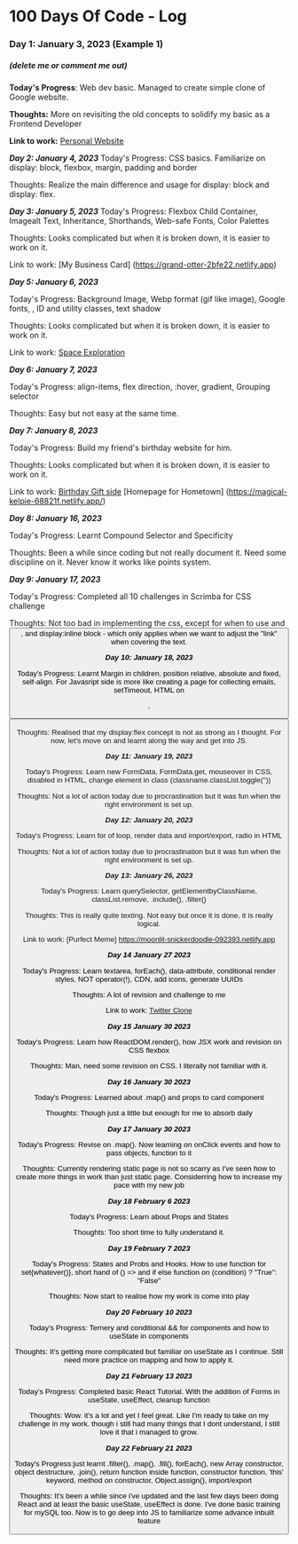# 100 Days Of Code - Log

### Day 1: January 3, 2023 (Example 1)
##### (delete me or comment me out)

**Today's Progress**: Web dev basic. Managed to create simple clone of Google website.

**Thoughts:** More on revisiting the old concepts to solidify my basic as a Frontend Developer

**Link to work:** [Personal Website](https://golden-baklava-c66981.netlify.app)

***Day 2: January 4, 2023*** 
Today's Progress: CSS basics. Familiarize on display: block, flexbox, margin, padding and border

Thoughts: Realize the main difference and usage for display: block and display: flex.

***Day 3: January 5, 2023***
Today's Progress: Flexbox Child Container, Imagealt Text, Inheritance, Shorthands, Web-safe Fonts, Color Palettes

Thoughts: Looks complicated but when it is broken down, it is easier to work on it.

Link to work: [My Business Card] (https://grand-otter-2bfe22.netlify.app)

***Day 5: January 6, 2023*** 

Today's Progress: Background Image, Webp format (gif like image), Google fonts, <span>, ID and utility classes, text shadow

Thoughts: Looks complicated but when it is broken down, it is easier to work on it.

Link to work: [Space Exploration](https://iridescent-pegasus-8fc377.netlify.app/)
  
***Day 6: January 7, 2023*** 

Today's Progress: align-items, flex direction, :hover, gradient, Grouping selector

Thoughts: Easy but not easy at the same time.

***Day 7: January 8, 2023*** 

Today's Progress: Build my friend's birthday website for him.

Thoughts: Looks complicated but when it is broken down, it is easier to work on it.

Link to work: [Birthday Gift side](https://gilded-cassata-13f588.netlify.app/)
  [Homepage for Hometown] (https://magical-kelpie-68821f.netlify.app/)

 ***Day 8: January 16, 2023*** 

Today's Progress: Learnt Compound Selector and Specificity

Thoughts: Been a while since coding but not really document it. Need some discipline on it. 
Never know it works like points system.

***Day 9: January 17, 2023*** 

Today's Progress: Completed all 10 challenges in Scrimba for CSS challenge

Thoughts: Not too bad in implementing the css, except for when to use <a> and <button>, and display:inline block - which only applies when we want to adjust the "link" when covering the text.
  
***Day 10: January 18, 2023*** 

Today's Progress: Learnt Margin in children, position relative, absolute and fixed, self-align. For Javasript side is more like creating a page for collecting emails, setTimeout, HTML on <form>, <button>

Thoughts: Realised that my display:flex concept is not as strong as I thought. For now, let's move on and learnt along the way and get into JS.
  
***Day 11: January 19, 2023*** 

Today's Progress: Learn new FormData, FormData.get, mouseover in CSS, disabled in HTML, change element in class (classname.classList.toggle(''))

Thoughts: Not a lot of action today due to procrastination but it was fun when the right environment is set up.

***Day 12: January 20, 2023*** 

Today's Progress: Learn for of loop, render data and import/export, radio in HTML

Thoughts: Not a lot of action today due to procrastination but it was fun when the right environment is set up.
  
***Day 13: January 26, 2023*** 

Today's Progress: Learn querySelector, getElementbyClassName, classList.remove, .include(), .filter()

Thoughts: This is really quite texting. Not easy but once it is done, it is really logical. 

Link to work: [Purfect Meme] https://moonlit-snickerdoodle-092393.netlify.app

***Day 14 January 27 2023*** 

Today's Progress: Learn textarea, forEach(), data-attribute, conditional render styles, NOT operator(!), CDN, add icons, generate UUIDs

Thoughts: A lot of revision and challenge to me

Link to work: [Twitter Clone](https://stellar-biscochitos-8bcf5c.netlify.app/)
 
***Day 15 January 30 2023*** 

Today's Progress: Learn how ReactDOM.render(), how JSX work and revision on CSS flexbox

Thoughts: Man, need some revision on CSS. I literally not familiar with it.

***Day 16 January 30 2023*** 

Today's Progress: Learned about .map() and props to card component
  
Thoughts: Though just a little but enough for me to absorb daily

***Day 17 January 30 2023*** 

Today's Progress: Revise on .map(). Now learning on onClick events and how to pass objects, function to it
  
Thoughts: Currently rendering static page is not so scarry as I've seen how to create more things in work than just static page. Considerring how to increase my pace with my new job
  
***Day 18 February 6 2023*** 

Today's Progress: Learn about Props and States
  
Thoughts: Too short time to fully understand it. 

***Day 19 February 7 2023*** 

Today's Progress: States and Probs and Hooks. How to use function for set{whatever()}, short hand of () => and if else function on (condition) ? "True": "False"
  
Thoughts: Now start to realise how my work is come into play

***Day 20 February 10 2023*** 

Today's Progress: Ternery and conditional && for components and how to useState in components
  
Thoughts: It's getting more complicated but familiar on useState as I continue. Still need more practice on mapping and how to apply it.

***Day 21 February 13 2023*** 

Today's Progress: Completed basic React Tutorial. With the addition of Forms in useState, useEffect, cleanup function
  
Thoughts: Wow. it's a lot and yet I feel great. Like I'm ready to take on my challenge in my work. though i still had many things that I dont understand, I still love it that i managed to grow. 
  
***Day 22 February 21 2023*** 

Today's Progress:just learnt .filter(), .map(), .fill(), forEach(), new Array constructor, object destructure, .join(), return function inside function, constructor function, 'this' keyword, method on constructor, Object.assign(), import/export
  
Thoughts: It's been a while since i've updated and the last few days been doing React and at least the basic useState, useEffect is done. I've done basic training for mySQL too. Now is to go deep into JS to familiarize some advance inbuilt feature

